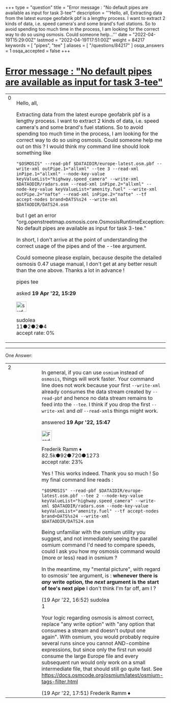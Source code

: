 +++
type = "question"
title = "Error message : &quot;No default pipes are available as input for task 3-tee&quot;"
description = '''Hello, all, Extracting data from the latest europe geofabrik pbf is a lengthy process. I want to extract 2 kinds of data, i.e. speed camera&#x27;s and some brand&#x27;s fuel stations. So to avoid spending too much time in the process, I am looking for the correct way to do so using osmosis. Could someone help...'''
date = "2022-04-19T15:29:00Z"
lastmod = "2022-04-19T17:51:00Z"
weight = 84217
keywords = [ "pipes", "tee" ]
aliases = [ "/questions/84217" ]
osqa_answers = 1
osqa_accepted = false
+++

<div class="headNormal">

# [Error message : "No default pipes are available as input for task 3-tee"](/questions/84217/error-message-no-default-pipes-are-available-as-input-for-task-3-tee)

</div>

<div id="main-body">

<div id="askform">

<table id="question-table" style="width:100%;">
<colgroup>
<col style="width: 50%" />
<col style="width: 50%" />
</colgroup>
<tbody>
<tr>
<td style="width: 30px; vertical-align: top"><div class="vote-buttons">
<span id="post-84217-upvote" class="ajax-command post-vote up" rel="nofollow" title="I like this post (click again to cancel)"> </span>
<div id="post-84217-score" class="post-score" title="current number of votes">
0
</div>
<span id="post-84217-downvote" class="ajax-command post-vote down" rel="nofollow" title="I dont like this post (click again to cancel)"> </span> <span id="favorite-mark" class="ajax-command favorite-mark" rel="nofollow" title="mark/unmark this question as favorite (click again to cancel)"> </span>
<div id="favorite-count" class="favorite-count">
&#10;</div>
</div></td>
<td><div id="item-right">
<div class="question-body">
<p>Hello, all,</p>
<p>Extracting data from the latest europe geofabrik pbf is a lengthy process. I want to extract 2 kinds of data, i.e. speed camera's and some brand's fuel stations. So to avoid spending too much time in the process, I am looking for the correct way to do so using osmosis. Could someone help me out on this ? I would think my command line should look something like</p>
<pre><code>&quot;$OSMOSIS&quot; --read-pbf $DATAIDIR/europe-latest.osm.pbf --write-xml outPipe.1=&quot;allxml&quot; --tee 3 --read-xml inPipe.1=&quot;allxml&quot; --node-key-value keyValueList=&quot;highway.speed_camera&quot; --write-xml $DATAODIR/radars.osm --read-xml inPipe.2=&quot;allxml&quot; --node-key-value keyValueList=&quot;amenity.fuel&quot; --write-xml outPipe.2=&quot;nafte&quot; --read-xml inPipe.2=&quot;nafte&quot; --tf accept-nodes brand=DATS%s24 --write-xml $DATAODIR/DATS24.osm</code></pre>
<p>but I get an error "org.openstreetmap.osmosis.core.OsmosisRuntimeException: No default pipes are available as input for task 3-tee."</p>
<p>In short, I don't arrive at the point of understanding the correct usage of the pipes and of the --tee argument.</p>
<p>Could someone please explain, because despite the detailed osmosis 0.47 usage manual, I don't get at any better result than the one above. Thanks a lot in advance !</p>
</div>
<div id="question-tags" class="tags-container tags">
<span class="post-tag tag-link-pipes" rel="tag" title="see questions tagged &#39;pipes&#39;">pipes</span> <span class="post-tag tag-link-tee" rel="tag" title="see questions tagged &#39;tee&#39;">tee</span>
</div>
<div id="question-controls" class="post-controls">
&#10;</div>
<div class="post-update-info-container">
<div class="post-update-info post-update-info-user">
<p>asked <strong>19 Apr '22, 15:29</strong></p>
<img src="https://secure.gravatar.com/avatar/bff07f8a6b3cbf4c2bfff3330a775bc4?s=32&amp;d=identicon&amp;r=g" class="gravatar" width="32" height="32" alt="sudolea&#39;s gravatar image" />
<p><span>sudolea</span><br />
<span class="score" title="11 reputation points">11</span><span title="2 badges"><span class="badge1">●</span><span class="badgecount">2</span></span><span title="2 badges"><span class="silver">●</span><span class="badgecount">2</span></span><span title="4 badges"><span class="bronze">●</span><span class="badgecount">4</span></span><br />
<span class="accept_rate" title="Rate of the user&#39;s accepted answers">accept rate:</span> <span title="sudolea has no accepted answers">0%</span></p>
</div>
</div>
<div id="comments-container-84217" class="comments-container">
&#10;</div>
<div id="comment-tools-84217" class="comment-tools">
&#10;</div>
<div class="clear">
&#10;</div>
<div id="comment-84217-form-container" class="comment-form-container">
&#10;</div>
<div class="clear">
&#10;</div>
</div></td>
</tr>
</tbody>
</table>

------------------------------------------------------------------------

<div class="tabBar">

<span id="sort-top"></span>

<div class="headQuestions">

One Answer:

</div>

</div>

<span id="84218"></span>

<div id="answer-container-84218" class="answer">

<table style="width:100%;">
<colgroup>
<col style="width: 50%" />
<col style="width: 50%" />
</colgroup>
<tbody>
<tr>
<td style="width: 30px; vertical-align: top"><div class="vote-buttons">
<span id="post-84218-upvote" class="ajax-command post-vote up" rel="nofollow" title="I like this post (click again to cancel)"> </span>
<div id="post-84218-score" class="post-score" title="current number of votes">
2
</div>
<span id="post-84218-downvote" class="ajax-command post-vote down" rel="nofollow" title="I dont like this post (click again to cancel)"> </span>
</div></td>
<td><div class="item-right">
<div class="answer-body">
<p>In general, if you can use <code>osmium</code> instead of <code>osmosis</code>, things will work faster. Your command line does not work because your first <code>--write-xml</code> already consumes the data stream created by <code>--read-pbf</code> and hence no data stream remains to feed into the <code>--tee</code>. I think if you drop the first <code>--write-xml</code> and <em>all</em> <code>--read-xml</code>s things might work.</p>
</div>
<div class="answer-controls post-controls">
&#10;</div>
<div class="post-update-info-container">
<div class="post-update-info post-update-info-user">
<p>answered <strong>19 Apr '22, 15:47</strong></p>
<img src="https://secure.gravatar.com/avatar/a2b38d937e70ab39d895d17da0dd1ba4?s=32&amp;d=identicon&amp;r=g" class="gravatar" width="32" height="32" alt="Frederik%20Ramm&#39;s gravatar image" />
<p><span>Frederik Ramm ♦</span><br />
<span class="score" title="82494 reputation points"><span>82.5k</span></span><span title="92 badges"><span class="badge1">●</span><span class="badgecount">92</span></span><span title="720 badges"><span class="silver">●</span><span class="badgecount">720</span></span><span title="1273 badges"><span class="bronze">●</span><span class="badgecount">1273</span></span><br />
<span class="accept_rate" title="Rate of the user&#39;s accepted answers">accept rate:</span> <span title="Frederik Ramm has 417 accepted answers">23%</span></p>
</div>
</div>
<div id="comments-container-84218" class="comments-container">
<span id="84221"></span>
<div id="comment-84221" class="comment">
<div id="post-84221-score" class="comment-score">
&#10;</div>
<div class="comment-text">
<p>Yes ! This works indeed. Thank you so much ! So my final command line reads :</p>
<p><code>"$OSMOSIS" --read-pbf $DATAIDIR/europe-latest.osm.pbf --tee 2 --node-key-value keyValueList="highway.speed_camera" --write-xml $DATAODIR/radars.osm --node-key-value keyValueList="amenity.fuel" --tf accept-nodes brand=DATS%s24 --write-xml $DATAODIR/DATS24.osm</code></p>
<p>Being unfamiliar with the osmium utility you suggest, and not immediately seeing the parallel osmium command I'd need to compare speeds, could I ask you how my osmosis command would (more or less) read in osmium ?</p>
<p>In the meantime, my "mental picture", with regard to osmosis' tee argument, is : <strong>whenever there is <em>any</em> write option, the <em>next</em> argument is the start of tee's next pipe</strong> I don't think I'm far off, am I ?</p>
</div>
<div id="comment-84221-info" class="comment-info">
<span class="comment-age">(19 Apr '22, 16:52)</span> <span class="comment-user userinfo">sudolea</span>
</div>
</div>
<span id="84222"></span>
<div id="comment-84222" class="comment">
<div id="post-84222-score" class="comment-score">
1
</div>
<div class="comment-text">
<p>Your logic regarding osmosis is almost correct, replace "any write option" with "any option that consumes a stream and doesn't output one again". With osmium, you would probably require several runs since you cannot AND-combine expressions, but since only the first run would consume the large Europe file and every subsequent run would only work on a small intermediate file, that should still go quite fast. See <a href="https://docs.osmcode.org/osmium/latest/osmium-tags-filter.html">https://docs.osmcode.org/osmium/latest/osmium-tags-filter.html</a></p>
</div>
<div id="comment-84222-info" class="comment-info">
<span class="comment-age">(19 Apr '22, 17:51)</span> <span class="comment-user userinfo">Frederik Ramm ♦</span>
</div>
</div>
</div>
<div id="comment-tools-84218" class="comment-tools">
&#10;</div>
<div class="clear">
&#10;</div>
<div id="comment-84218-form-container" class="comment-form-container">
&#10;</div>
<div class="clear">
&#10;</div>
</div></td>
</tr>
</tbody>
</table>

</div>

<div class="paginator-container-left">

</div>

</div>

</div>


